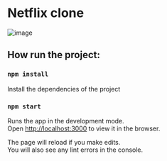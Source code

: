 # Netflix clone
![image](https://user-images.githubusercontent.com/49960425/128117293-fa3c2d09-e905-40c7-baa7-25ac0e2f2c3c.png)

## How run the project: 

### `npm install`
Install the dependencies of the project

### `npm start`

Runs the app in the development mode.\
Open [http://localhost:3000](http://localhost:3000) to view it in the browser.

The page will reload if you make edits.\
You will also see any lint errors in the console.

